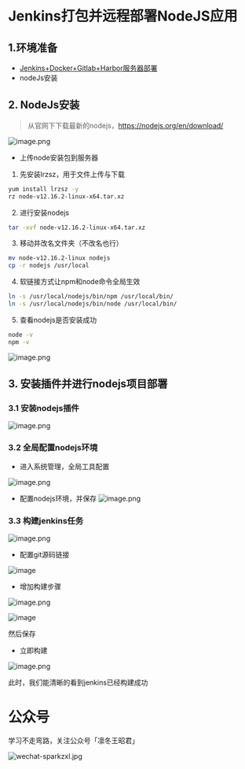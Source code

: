 # Jenkins打包并远程部署NodeJS应用

## 1.环境准备

- [Jenkins+Docker+Gitlab+Harbor服务器部署](forward/deploy/Jenkins+Docker+Gitlab+Harbor服务器部署.md)
- nodeJs安装

## 2. NodeJs安装

> 从官网下下载最新的nodejs，https://nodejs.org/en/download/

![image.png](https://oss.sparksys.top/halo/image_1586744414503.png)

- 上传node安装包到服务器

1. 先安装lrzsz，用于文件上传与下载

```bash
yum install lrzsz -y
rz node-v12.16.2-linux-x64.tar.xz
```

2. 进行安装nodejs

```bash
tar -xvf node-v12.16.2-linux-x64.tar.xz
```

3. 移动并改名文件夹（不改名也行）

```bash
mv node-v12.16.2-linux nodejs
cp -r nodejs /usr/local
```

4. 软链接方式让npm和node命令全局生效

```bash
ln -s /usr/local/nodejs/bin/npm /usr/local/bin/
ln -s /usr/local/nodejs/bin/node /usr/local/bin/
```

5. 查看nodejs是否安装成功

```bash
node -v
npm -v
```

![image.png](https://oss.sparksys.top/halo/image_1586744912479.png)

## 3. 安装插件并进行nodejs项目部署

### 3.1 安装nodejs插件

![image.png](https://oss.sparksys.top/halo/image_1586745021387.png)

### 3.2 全局配置nodejs环境

- 进入系统管理，全局工具配置

![image.png](https://oss.sparksys.top/halo/image_1586745114122.png)

- 配置nodejs环境，并保存
  ![image.png](https://oss.sparksys.top/halo/image_1586745165234.png)

### 3.3 构建jenkins任务

![image.png](https://oss.sparksys.top/halo/image_1586745315499.png)

- 配置git源码链接

![image](https://oss.sparksys.top/halo/image_1586745601590.png)

- 增加构建步骤

![image.png](https://oss.sparksys.top/halo/image_1586745655984.png)

![image](https://oss.sparksys.top/halo/image_1586745863786.png)

然后保存

- 立即构建

![image.png](https://oss.sparksys.top/halo/image_1586749349163.png)

此时，我们能清晰的看到jenkins已经构建成功

# 公众号

学习不走弯路，关注公众号「凛冬王昭君」

![wechat-sparkzxl.jpg](https://oss.sparksys.top/sparkzxl-component/wechat-sparkzxl.jpg)
